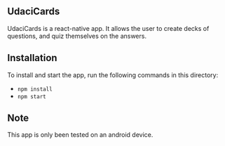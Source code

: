 ## UdaciCards

UdaciCards is a react-native app. It allows the user to create decks of questions, and quiz themselves on the answers.

## Installation

To install and start the app, run the following commands in this directory:

* `npm install`
* `npm start`

## Note

This app is only been tested on an android device.
